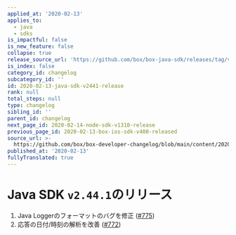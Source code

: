 ```yaml
---
applied_at: '2020-02-13'
applies_to:
  - java
  - sdks
is_impactful: false
is_new_feature: false
collapse: true
release_source_url: 'https://github.com/box/box-java-sdk/releases/tag/v2.44.1'
is_index: false
category_id: changelog
subcategory_id: ''
id: 2020-02-13-java-sdk-v2441-release
rank: null
total_steps: null
type: changelog
sibling_id: ''
parent_id: changelog
next_page_id: 2020-02-14-node-sdk-v1310-release
previous_page_id: 2020-02-13-box-ios-sdk-v400-released
source_url: >-
  https://github.com/box/box-developer-changelog/blob/main/content/2020/02-13-java-sdk-v2441-release.md
published_at: '2020-02-13'
fullyTranslated: true
---
```

# Java SDK `v2.44.1`のリリース

1. Java Loggerのフォーマットのバグを修正 ([#775](https://github.com/box/box-java-sdk/pull/775))
2. 応答の日付/時刻の解析を改善 ([#772](https://github.com/box/box-java-sdk/pull/772))
